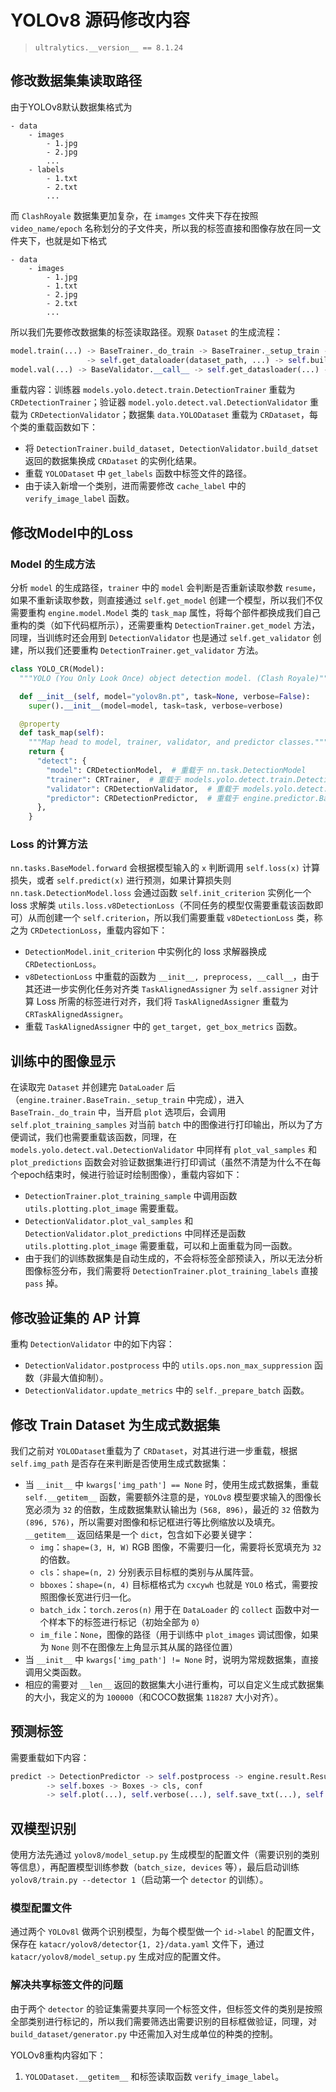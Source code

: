# YOLOv8 源码修改内容

> `ultralytics.__version__ == 8.1.24`

## 修改数据集集读取路径

由于YOLOv8默认数据集格式为

```shell
- data
	- images
		- 1.jpg
		- 2.jpg
		...
	- labels
		- 1.txt
		- 2.txt
		...
```

而 `ClashRoyale` 数据集更加复杂，在 `imamges` 文件夹下存在按照 `video_name/epoch` 名称划分的子文件夹，所以我的标签直接和图像存放在同一文件夹下，也就是如下格式

```shell
- data
	- images
		- 1.jpg
		- 1.txt
		- 2.jpg
		- 2.txt
		...
```

所以我们先要修改数据集的标签读取路径。观察 `Dataset` 的生成流程：

```python
model.train(...) -> BaseTrainer._do_train -> BaseTrainer._setup_train -> (train_loader, test_loader)
				 -> self.get_dataloader(dataset_path, ...) -> self.build_dataset(dataset_path, ...)
model.val(...) -> BaseValidator.__call__ -> self.get_datasloader(...) -> self.build_dataset(...)
```

重载内容：训练器 `models.yolo.detect.train.DetectionTrainer` 重载为 `CRDetectionTrainer`；验证器 `model.yolo.detect.val.DetectionValidator` 重载为 `CRDetectionValidator`；数据集 `data.YOLODataset` 重载为 `CRDataset`，每个类的重载函数如下：

- 将 `DetectionTrainer.build_dataset, DetectionValidator.build_datset` 返回的数据集换成 `CRDataset` 的实例化结果。
- 重载 `YOLODataset` 中 `get_labels` 函数中标签文件的路径。
- 由于读入新增一个类别，进而需要修改 `cache_label` 中的 `verify_image_label` 函数。

## 修改Model中的Loss

### Model 的生成方法

分析 `model` 的生成路径，`trainer` 中的 `model` 会判断是否重新读取参数 `resume`，如果不重新读取参数，则直接通过 `self.get_model` 创建一个模型，所以我们不仅需要重构 `engine.model.Model` 类的 `task_map` 属性，将每个部件都换成我们自己重构的类（如下代码框所示），还需要重构 `DetectionTrainer.get_model` 方法，同理，当训练时还会用到 `DetectionValidator` 也是通过 `self.get_validator` 创建，所以我们还要重构 `DetectionTrainer.get_validator` 方法。

```python
class YOLO_CR(Model):
  """YOLO (You Only Look Once) object detection model. (Clash Royale)"""

  def __init__(self, model="yolov8n.pt", task=None, verbose=False):
    super().__init__(model=model, task=task, verbose=verbose)

  @property
  def task_map(self):
    """Map head to model, trainer, validator, and predictor classes."""
    return {
      "detect": {
        "model": CRDetectionModel,  # 重载于 nn.task.DetectionModel
        "trainer": CRTrainer,  # 重载于 models.yolo.detect.train.DetectionTrainer
        "validator": CRDetectionValidator,  # 重载于 models.yolo.detect.val.DetectionValidator
        "predictor": CRDetectionPredictor,  # 重载于 engine.predictor.BasePredictor
      },
    }
```

### Loss 的计算方法

`nn.tasks.BaseModel.forward` 会根据模型输入的 `x` 判断调用 `self.loss(x)` 计算损失，或者 `self.predict(x)` 进行预测，如果计算损失则 `nn.task.DetectionModel.loss` 会通过函数 `self.init_criterion` 实例化一个 loss 求解类 `utils.loss.v8DetectionLoss`（不同任务的模型仅需要重载该函数即可）从而创建一个 `self.criterion`，所以我们需要重载 `v8DetectionLoss` 类，称之为 `CRDetectionLoss`，重载内容如下：

- `DetectionModel.init_criterion` 中实例化的 loss 求解器换成 `CRDetectionLoss`。
- `v8DetectionLoss` 中重载的函数为 `__init__, preprocess, __call__`，由于其还进一步实例化任务对齐类 `TaskAlignedAssigner` 为 `self.assigner` 对计算 Loss 所需的标签进行对齐，我们将 `TaskAlignedAssigner` 重载为 `CRTaskAlignedAssigner`。
- 重载 `TaskAlignedAssigner` 中的 `get_target, get_box_metrics` 函数。

## 训练中的图像显示

在读取完 `Dataset` 并创建完 `DataLoader` 后（`engine.trainer.BaseTrain._setup_train` 中完成），进入 `BaseTrain._do_train` 中，当开启 `plot` 选项后，会调用 `self.plot_training_samples` 对当前 `batch` 中的图像进行打印输出，所以为了方便调试，我们也需要重载该函数，同理，在 `models.yolo.detect.val.DetectionValidator` 中同样有 `plot_val_samples` 和 `plot_predictions` 函数会对验证数据集进行打印调试（虽然不清楚为什么不在每个epoch结束时，候进行验证时绘制图像），重载内容如下：

- `DetectionTrainer.plot_training_sample` 中调用函数 `utils.plotting.plot_image` 需要重载。
- `DetectionValidator.plot_val_samples` 和 `DetectionValidator.plot_predictions` 中同样还是函数 `utils.plotting.plot_image` 需要重载，可以和上面重载为同一函数。
- 由于我们的训练数据集是自动生成的，不会将标签全部预读入，所以无法分析图像标签分布，我们需要将 `DetectionTrainer.plot_training_labels` 直接 `pass` 掉。

## 修改验证集的 AP 计算

重构 `DetectionValidator` 中的如下内容：

- `DetectionValidator.postprocess` 中的 `utils.ops.non_max_suppression` 函数（非最大值抑制）。
- `DetectionValidator.update_metrics` 中的 `self._prepare_batch` 函数。

## 修改 Train Dataset 为生成式数据集

我们之前对 `YOLODataset`重载为了 `CRDataset`，对其进行进一步重载，根据 `self.img_path` 是否存在来判断是否使用生成式数据集：

- 当 `__init__` 中 `kwargs['img_path'] == None` 时，使用生成式数据集，重载 `self.__getitem__` 函数，需要额外注意的是，`YOLOv8` 模型要求输入的图像长宽必须为 `32` 的倍数，生成数据集默认输出为 `(568, 896)`，最近的 `32` 倍数为 `(896, 576)`，所以需要对图像和标记框进行等比例缩放以及填充。`__getitem__` 返回结果是一个 `dict`，包含如下必要关键字：
  - `img`：`shape=(3, H, W)` RGB 图像，不需要归一化，需要将长宽填充为 `32` 的倍数。
  - `cls`：`shape=(n, 2)` 分别表示目标框的类别与从属阵营。
  - `bboxes`：`shape=(n, 4)` 目标框格式为 `cxcywh` 也就是 `YOLO` 格式，需要按照图像长宽进行归一化。
  - `batch_idx`：`torch.zeros(n)` 用于在 `DataLoader` 的 `collect` 函数中对一个样本下的标签进行标记（初始全部为 `0`）
  - `im_file`：`None`，图像的路径（用于训练中 `plot_images` 调试图像，如果为 `None` 则不在图像左上角显示其从属的路径位置）
- 当 `__init__` 中 `kwargs['img_path'] != None` 时，说明为常规数据集，直接调用父类函数。
- 相应的需要对 `__len__` 返回的数据集大小进行重构，可以自定义生成式数据集的大小，我定义的为 `100000`（和COCO数据集 `118287` 大小对齐）。

## 预测标签

需要重载如下内容：

```python
predict -> DetectionPredictor -> self.postprocess -> engine.result.Result
		-> self.boxes -> Boxes -> cls, conf
    	-> self.plot(...), self.verbose(...), self.save_txt(...), self.save_crop(...), self.tojson(...)
```

## 双模型识别
使用方法先通过 `yolov8/model_setup.py` 生成模型的配置文件（需要识别的类别等信息），再配置模型训练参数（`batch_size, devices` 等），最后启动训练 `yolov8/train.py --detector 1`（启动第一个 `detector` 的训练）。
### 模型配置文件
通过两个 `YOLOv8l` 做两个识别模型，为每个模型做一个 `id->label` 的配置文件，保存在 `katacr/yolov8/detector{1, 2}/data.yaml` 文件下，通过 `katacr/yolov8/model_setup.py` 生成对应的配置文件。

### 解决共享标签文件的问题
由于两个 `detector` 的验证集需要共享同一个标签文件，但标签文件的类别是按照全部类别进行标记的，所以我们需要筛选出需要识别的目标框做验证，同理，对 `build_dataset/generator.py` 中还需加入对生成单位的种类的控制。

YOLOv8重构内容如下：
1. `YOLODataset.__getitem__` 和标签读取函数 `verify_image_label`。
